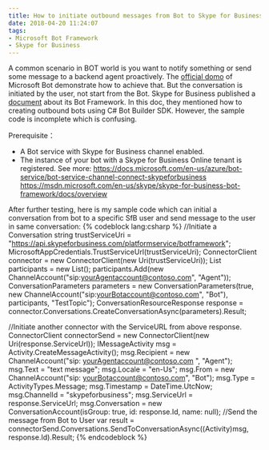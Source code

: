 ```yaml
---
title: How to initiate outbound messages from Bot to Skype for Business User
date: 2018-04-20 11:24:07
tags: 
- Microsoft Bot Framework 
- Skype for Business
---
```

A common scenario in BOT world is you want to notify something or send some message to a backend agent proactively. The [official domo](https://docs.microsoft.com/en-us/azure/bot-service/dotnet/bot-builder-dotnet-proactive-messages) of Microsoft Bot demonstrate how to achieve that. But the conversation is initiated by the user, not start from the Bot.
Skype for Business published a [document](https://msdn.microsoft.com/en-us/skype/skype-for-business-bot-framework/docs/overview) about its Bot Framework. In this doc, they mentioned how to creating outbound bots using C# Bot Builder SDK. However, the sample code is incomplete which is confusing. 
<!-- more -->
Prerequisite：
*   A Bot service with Skype for Business channel enabled.
*   The instance of your bot with a Skype for Business Online tenant is registered.
See more:
    https://docs.microsoft.com/en-us/azure/bot-service/bot-service-channel-connect-skypeforbusiness
    https://msdn.microsoft.com/en-us/skype/skype-for-business-bot-framework/docs/overview

After further testing, here is my sample code which can initial a conversation from bot to a specific SfB user and send message to the user in same conversation:
{% codeblock lang:csharp %}
//Initiate a Conversation
string trustServiceUri = "https://api.skypeforbusiness.com/platformservice/botframework";
MicrosoftAppCredentials.TrustServiceUrl(trustServiceUri);
ConnectorClient connector = new ConnectorClient(new Uri(trustServiceUri));
List<ChannelAccount> participants = new List<ChannelAccount>();
participants.Add(new ChannelAccount("sip:yourAgentaccount@contoso.com", "Agent"));
ConversationParameters parameters = new ConversationParameters(true, new ChannelAccount("sip:yourBotaccount@contoso.com", "Bot"), participants, "TestTopic");
ConversationResourceResponse response = connector.Conversations.CreateConversationAsync(parameters).Result;

//Initiate another connector with the ServiceURL from above response.
ConnectorClient connectorSend = new ConnectorClient(new Uri(response.ServiceUrl));
IMessageActivity msg = Activity.CreateMessageActivity();
msg.Recipient = new ChannelAccount("sip: yourAgentaccount@contoso.com ", "Agent");
msg.Text = "text message";
msg.Locale = "en-Us";
msg.From = new ChannelAccount("sip: yourBotaccount@contoso.com", "Bot");
msg.Type = ActivityTypes.Message;
msg.Timestamp = DateTime.UtcNow;
msg.ChannelId = "skypeforbusiness";
msg.ServiceUrl = response.ServiceUrl;
msg.Conversation = new ConversationAccount(isGroup: true, id: response.Id, name: null);
//Send the message from Bot to User
var result = connectorSend.Conversations.SendToConversationAsync((Activity)msg, response.Id).Result;
{% endcodeblock  %}